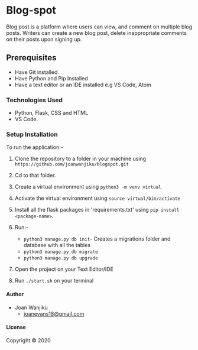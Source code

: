 # Blog-spot
Blog post is a platform where users can view, and comment on  multiple blog posts. Writers can create a new blog post, delete inappropriate comments on their posts upon signing up.

## Prerequisites
- Have Git installed.
- Have Python and Pip Installed
- Have a text editor or an IDE installed e.g VS Code, Atom
### Technologies Used
- Python, Flask, CSS and HTML
- VS Code.
### Setup Installation
To run the application:-
1. Clone the repository to a folder in your machine using `https://github.com/joanwanjiku/blogspot.git`
2. Cd to that folder.
3. Create a virtual environment using `python3 -m venv virtual`
4. Activate the virtual environment using `source virtual/bin/activate`
5. Install all the flask packages in 'requirements.txt' using `pip install <package-name>`.
6. Run:-
    - `python3 manage.py db init`- Creates a migrations folder and database with all the tables
    - `python3 manage.py db migrate`
    - `python3 manage.py db upgrade`

3. Open the project on your Text Editor/IDE
4. Run `./start.sh` on your terminal


#### Author
- Joan Wanjiku
    - joanevans18@gmail.com
#### License
Copyright &copy; 2020